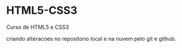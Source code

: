 # HTML5-CSS3
Curso de HTML5 e CSS3

criando alteracoes no repositorio local e na nuvem pelo git e github.